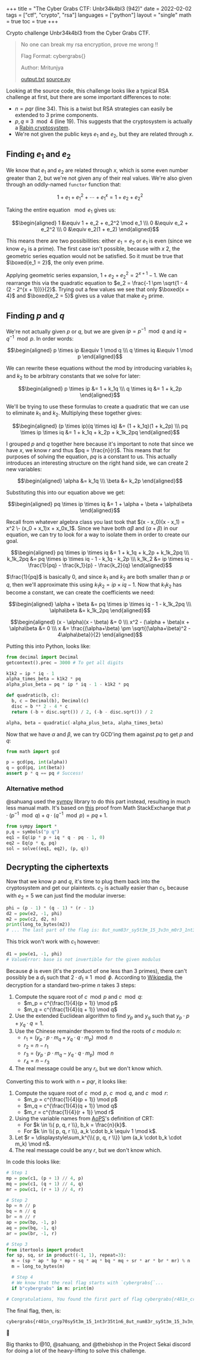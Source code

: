 +++
title = "The Cyber Grabs CTF: Unbr34k4bl3 (942)"
date = 2022-02-02
tags = ["ctf", "crypto", "rsa"]
languages = ["python"]
layout = "single"
math = true
toc = true
+++

Crypto challenge Unbr34k4bl3 from the Cyber Grabs CTF.
<!--more-->

> No one can break my rsa encryption, prove me wrong !!
>
> Flag Format: cybergrabs{}
>
> Author: Mritunjya
>
> [output.txt] [source.py]

[output.txt]: ./output.txt
[source.py]: ./source.py

Looking at the source code, this challenge looks like a typical RSA challenge at
first, but there are some important differences to note:

- $n = pqr$ (line 34). This is a twist but RSA strategies can easily be
    extended to 3 prime components.
- $p, q \equiv 3 \mod 4$ (line 19). This suggests that the cryptosystem is
    actually a [Rabin cryptosystem][Rabin].
- We're not given the public keys $e_1$ and $e_2$, but they are related through
    $x$.

## Finding $e_1$ and $e_2$

We know that $e_1$ and $e_2$ are related through $x$, which is some even number
greater than 2, but we're not given any of their real values. We're also given
through an oddly-named `functor` function that:

$$ 1 + e_1 + e_1^2 + \cdots + e_1^x = 1 + e_2 + e_2^2 $$

Taking the entire equation $\mod e_1$ gives us:

$$\begin{aligned}
  1 &\equiv 1 + e_2 + e_2^2 \mod e_1 \\\
  0 &\equiv e_2 + e_2^2 \\\
  0 &\equiv e_2(1 + e_2)
\end{aligned}$$

This means there are two possibilities: either $e_1 = e_2$ or $e_1$ is even
(since we know $e_2$ is a prime). The first case isn't possible, because with $x
\> 2$, the geometric series equation would not be satisfied. So it must be true
that $\boxed{e_1 = 2}$, the only even prime.

Applying geometric series expansion, $1 + e_2 + e_2^2 = 2^{x + 1} - 1$. We can
rearrange this via the quadratic equation to $e_2 = \frac{-1 \pm \sqrt{1 - 4
(2 - 2^{x + 1})}}{2}$. Trying out a few values we see that only $\boxed{x = 4}$
and $\boxed{e_2 = 5}$ gives us a value that make $e_2$ prime.

## Finding $p$ and $q$

We're not actually given $p$ or $q$, but we are given $ip = p^{-1} \mod q$ and
$iq = q^{-1} \mod p$. In order words:

$$\begin{aligned}
  p \times ip &\equiv 1 \mod q \\\
  q \times iq &\equiv 1 \mod p
\end{aligned}$$

We can rewrite these equations without the mod by introducing variables $k_1$
and $k_2$ to be arbitrary constants that we solve for later:

$$\begin{aligned}
  p \times ip &= 1 + k_1q \\\
  q \times iq &= 1 + k_2p
\end{aligned}$$

We'll be trying to use these formulas to create a quadratic that we can use to
eliminate $k_1$ and $k_2$. Multiplying these together gives:

$$\begin{aligned}
  (p \times ip)(q \times iq) &= (1 + k_1q)(1 + k_2p) \\\
  pq \times ip \times iq &= 1 + k_1q + k_2p + k_1k_2pq
\end{aligned}$$

I grouped $p$ and $q$ together here because it's important to note that since we
have $x$, we know $r$ and thus $pq = \frac{n}{r}$. This means that for purposes
of solving the equation, $pq$ is a constant to us. This actually introduces an
interesting structure on the right hand side, we can create 2 new variables:

$$\begin{aligned}
  \alpha &= k_1q \\\
  \beta &= k_2p
\end{aligned}$$

Substituting this into our equation above we get:

$$\begin{aligned}
  pq \times ip \times iq &= 1 + \alpha + \beta + \alpha\beta
\end{aligned}$$

Recall from whatever algebra class you last took that $(x - x_0)(x - x_1) = x^2
\- (x_0 + x_1)x + x_0x_1$. Since we have both $\alpha\beta$ and $(\alpha +
\beta)$ in our equation, we can try to look for a way to isolate them in order
to create our goal.

$$\begin{aligned}
  pq \times ip \times iq &= 1 + k_1q + k_2p + k_1k_2pq \\\
  k_1k_2pq &= pq \times ip \times iq - 1 - k_1q - k_2p \\\
  k_1k_2 &= ip \times iq - \frac{1}{pq} - \frac{k_1}{p} - \frac{k_2}{q}
\end{aligned}$$

$\frac{1}{pq}$ is basically $0$, and since $k_1$ and $k_2$ are both smaller than
$p$ or $q$, then we'll approximate this using $k_1k_2 = ip \times iq - 1$. Now
that $k_1k_2$ has become a constant, we can create the coefficients we need:

$$\begin{aligned}
  \alpha + \beta &= pq \times ip \times iq - 1 - k_1k_2pq \\\
  \alpha\beta &= k_1k_2pq
\end{aligned}$$

$$\begin{aligned}
  (x - \alpha)(x - \beta) &= 0 \\\
  x^2 - (\alpha + \beta)x + \alpha\beta &= 0 \\\
  x &= \frac{(\alpha+\beta) \pm \sqrt{(\alpha+\beta)^2 - 4\alpha\beta}}{2}
\end{aligned}$$

Putting this into Python, looks like:

```py
from decimal import Decimal
getcontext().prec = 3000 # To get all digits

k1k2 = ip * iq - 1
alpha_times_beta = k1k2 * pq
alpha_plus_beta = pq * ip * iq - 1 - k1k2 * pq

def quadratic(b, c):
  b, c = Decimal(b), Decimal(c)
  disc = b ** 2 - 4 * c
  return (-b + disc.sqrt()) / 2, (-b - disc.sqrt()) / 2

alpha, beta = quadratic(-alpha_plus_beta, alpha_times_beta)
```

Now that we have $\alpha$ and $\beta$, we can try GCD'ing them against $pq$ to
get $p$ and $q$:

```py
from math import gcd

p = gcd(pq, int(alpha))
q = gcd(pq, int(beta))
assert p * q == pq # Success!
```

### Alternative method

@sahuang used the [sympy] library to do this part instead, resulting in much
less manual math. It's based on [this] proof from Math StackExchange that $p
\cdot (p^{-1} \mod q) + q \cdot (q^{-1} \mod p) = pq + 1$.

[sympy]: https://www.sympy.org
[this]: https://math.stackexchange.com/a/1705450

```py
from sympy import *
p,q = symbols("p q")
eq1 = Eq(ip * p + iq * q - pq - 1, 0)
eq2 = Eq(p * q, pq)
sol = solve((eq1, eq2), (p, q))
```

## Decrypting the ciphertexts

Now that we know $p$ and $q$, it's time to plug them back into the cryptosystem
and get our plaintexts. $c_2$ is actually easier than $c_1$, because with $e_2 =
5$ we can just find the modular inverse:

```py
phi = (p - 1) * (q - 1) * (r - 1)
d2 = pow(e2, -1, phi)
m2 = pow(c2, d2, n)
print(long_to_bytes(m2))
# ... The last part of the flag is: 8ut_num83r_sy5t3m_15_3v3n_m0r3_1nt3r35t1n6} ...
```

This trick won't work with $c_1$ however:

```py
d1 = pow(e1, -1, phi)
# ValueError: base is not invertible for the given modulus
```

Because $\phi$ is even (it's the product of one less than 3 primes), there can't
possibly be a $d_1$ such that $2 \cdot d_1 \equiv 1 \mod \phi$. According to
[Wikipedia][Rabin], the decryption for a standard two-prime $n$ takes 3 steps:

1. Compute the square root of $c \mod p$ and $c \mod q$:
    - $m_p = c^{\frac{1}{4}(p + 1)} \mod p$
    - $m_q = c^{\frac{1}{4}(q + 1)} \mod q$
2. Use the extended Euclidean algorithm to find $y_p$ and $y_q$ such that $y_p
   \cdot p + y_q \cdot q = 1$.
3. Use the Chinese remainder theorem to find the roots of $c$ modulo $n$:
    - $r_1 = (y_p \cdot p \cdot m_q + y_q \cdot q \cdot m_p) \mod n$
    - $r_2 = n - r_1$
    - $r_3 = (y_p \cdot p \cdot m_q - y_q \cdot q \cdot m_p) \mod n$
    - $r_4 = n - r_3$
4. The real message could be any $r_i$, but we don't know which.

Converting this to work with $n = pqr$, it looks like:

1. Compute the square root of $c \mod p$, $c \mod q$, and $c \mod r$:
    - $m_p = c^{\frac{1}{4}(p + 1)} \mod p$
    - $m_q = c^{\frac{1}{4}(q + 1)} \mod q$
    - $m_r = c^{\frac{1}{4}(r + 1)} \mod r$
2. Using the variable names from [AoPS][CRT]'s definition of CRT:
    - For $k \in \\{ p, q, r \\}, b_k = \frac{n}{k}$.
    - For $k \in \\{ p, q, r \\}, a_k \cdot b_k \equiv 1 \mod k$.
3. Let $r = \displaystyle\sum_k^{\\{ p, q, r \\}} \pm (a_k \cdot b_k \cdot m_k) \mod n$.
4. The real message could be any $r$, but we don't know which.

[CRT]: https://artofproblemsolving.com/wiki/index.php/Chinese_Remainder_Theorem

In code this looks like:

```py
# Step 1
mp = pow(c1, (p + 1) // 4, p)
mq = pow(c1, (q + 1) // 4, q)
mr = pow(c1, (r + 1) // 4, r)

# Step 2
bp = n // p
bq = n // q
br = n // r
ap = pow(bp, -1, p)
aq = pow(bq, -1, q)
ar = pow(br, -1, r)

# Step 3
from itertools import product
for sp, sq, sr in product((-1, 1), repeat=3):
  m = (sp * ap * bp * mp + sq * aq * bq * mq + sr * ar * br * mr) % n
  m = long_to_bytes(m)

  # Step 4
  # We know that the real flag starts with `cybergrabs{`...
  if b"cybergrabs" in m: print(m)

# Congratulations, You found the first part of flag cybergrabs{r481n_cryp70sy5t3m_15_1nt3r35t1n6_ ...
```

The final flag, then, is:

```
cybergrabs{r481n_cryp70sy5t3m_15_1nt3r35t1n6_8ut_num83r_sy5t3m_15_3v3n_m0r3_1nt3r35t1n6}
```

&#x1f389;

Big thanks to @10, @sahuang, and @thebishop in the Project Sekai discord for
doing a lot of the heavy-lifting to solve this challenge.

[Rabin]: https://en.wikipedia.org/wiki/Rabin_cryptosystem
